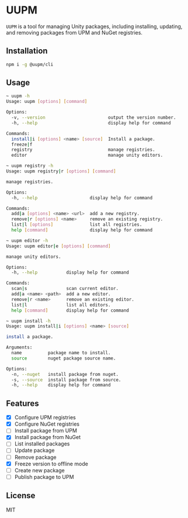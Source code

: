 # UUPM

`UUPM` is a tool for managing Unity packages, including installing, updating, and removing packages from UPM and NuGet registries.

## Installation

```bash
npm i -g @uupm/cli
```

## Usage

```bash
~ uupm -h
Usage: uupm [options] [command]

Options:
  -v, --version                        output the version number.
  -h, --help                           display help for command

Commands:
  install|i [options] <name> [source]  Install a package.
  freeze|f
  registry                             manage registries.
  editor                               manage unity editors.
```

```bash
~ uupm registry -h
Usage: uupm registry|r [options] [command]

manage registries.

Options:
  -h, --help                    display help for command

Commands:
  add|a [options] <name> <url>  add a new registry.
  remove|r [options] <name>     remove an existing registry.
  list|l [options]              list all registries.
  help [command]                display help for command
```

```bash
~ uupm editor -h
Usage: uupm editor|e [options] [command]

manage unity editors.

Options:
  -h, --help           display help for command

Commands:
  scan|s               scan current editor.
  add|a <name> <path>  add a new editor.
  remove|r <name>      remove an existing editor.
  list|l               list all editors.
  help [command]       display help for command
```

```bash
~ uupm install -h
Usage: uupm install|i [options] <name> [source]

install a package.

Arguments:
  name          package name to install.
  source        nuget package source name.

Options:
  -n, --nuget   install package from nuget.
  -s, --source  install package from source.
  -h, --help    display help for command
```

## Features

- [x] Configure UPM registries
- [x] Configure NuGet registries
- [ ] Install package from UPM
- [x] Install package from NuGet
- [ ] List installed packages
- [ ] Update package
- [ ] Remove package
- [x] Freeze version to offline mode
- [ ] Create new package
- [ ] Publish package to UPM

## License

MIT
